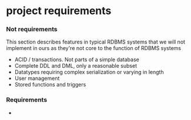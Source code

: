 # project requirements

### Not requirements
This section describes features in typical RDBMS systems that we will not implement in ours as they're not core to the function of RDBMS systems
- ACID / transactions. Not parts of a simple database
- Complete DDL and DML, only a reasonable subset
- Datatypes requiring complex serialization or varying in length
- User management
- Stored functions and triggers

### Requirements
- 
